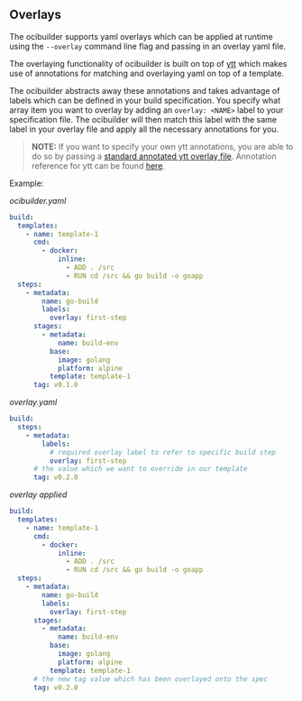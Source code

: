 ## Overlays

The ocibuilder supports yaml overlays which can be applied at runtime using the `--overlay` command line flag and passing in an overlay yaml file.

The overlaying functionality of ocibuilder is built on top of [ytt](https://github.com/k14s/ytt) which makes use of annotations for matching and overlaying yaml on top of a template. 

The ocibuilder abstracts away these annotations and takes advantage of labels which can be defined in your build specification. You specify what array item you want to overlay
by adding an `overlay: <NAME>` label to your specification file. The ocibuilder will then match this label with the same label in your overlay file and apply
all the necessary annotations for you.


>**NOTE:** If you want to specify your own ytt annotations, you are able to do so by passing a [standard annotated ytt overlay file](https://get-ytt.io/#example:example-overlay-files). Annotation
reference for ytt can be found [here](https://github.com/k14s/ytt/blob/master/docs/lang-ref-ytt-overlay.md).


Example:

*ocibuilder.yaml*
```yaml
build:
  templates:
    - name: template-1
      cmd:
        - docker:
            inline:
              - ADD . /src
              - RUN cd /src && go build -o goapp
  steps:
    - metadata:
        name: go-build
        labels:
          overlay: first-step
      stages:
        - metadata:
            name: build-env
          base:
            image: golang
            platform: alpine
          template: template-1
      tag: v0.1.0
```

*overlay.yaml*
```yaml
build:
  steps:
    - metadata:
        labels:
          # required overlay label to refer to specific build step
          overlay: first-step
      # the value which we want to override in our template
      tag: v0.2.0
```

*overlay applied*
```yaml
build:
  templates:
    - name: template-1
      cmd:
        - docker:
            inline:
              - ADD . /src
              - RUN cd /src && go build -o goapp
  steps:
    - metadata:
        name: go-build
        labels:
          overlay: first-step
      stages:
        - metadata:
            name: build-env
          base:
            image: golang
            platform: alpine
          template: template-1
      # the new tag value which has been overlayed onto the spec
      tag: v0.2.0
```

